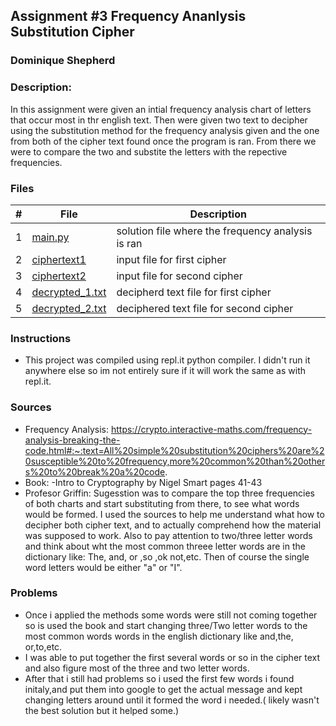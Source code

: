 ## Assignment #3 Frequency Ananlysis Substitution Cipher
### Dominique Shepherd
### Description:

In this assignment were given an intial frequency analysis chart of letters that occur most in thr english text. Then were given two text to decipher using the 
substitution method for the frequency analysis given and the one from both of the cipher text found once the program is ran. 
From there we were to compare the two and substite the letters with the repective frequencies.

### Files

|   #   | File                       | Description                                                |
| :---: | -------------------------- | ---------------------------------------------------------- |
|   1   | [main.py](./main.py)       | solution file where the frequency analysis is ran                                     |
|   2   | [ciphertext1](./ciphertext1)| input file for first cipher |
|   3   | [ciphertext2](./ciphertext2) | input file for second cipher|
|   4   | [decrypted_1.txt](./decrypted_1) | decipherd text file for first cipher|
|   5   | [decrypted_2.txt](./decrypted_2) | deciphered text file for second cipher|


### Instructions

- This project was compiled using repl.it python compiler. I didn't run it anywhere else so im not entirely sure if it will work the same as with repl.it.

### Sources

- Frequency Analysis:
https://crypto.interactive-maths.com/frequency-analysis-breaking-the-code.html#:~:text=All%20simple%20substitution%20ciphers%20are%20susceptible%20to%20frequency,more%20common%20than%20others%20to%20break%20a%20code.
- Book: 
  -Intro to Cryptography by Nigel Smart pages 41-43
- Profesor Griffin: 
  Sugesstion was to compare the top three frequencies of both charts and start substituting from there, to see what words would be formed.
  I used the sources to help me understand what how to decipher both cipher text, and to actually comprehend how the material was supposed to work.
  Also to pay attention to two/three letter words and think about wht the most common threee letter words are in the dictionary like: The, and, or ,so ,ok not,etc.
  Then of course the single word letters would be either "a" or "I".

### Problems
- Once i applied the methods some words were still not coming together so is used the book and start changing three/Two letter words to the most common words 
words in the english dictionary like and,the, or,to,etc.
- I was able to put together the first several words or so in the cipher text and also figure most of the three and two letter words.
- After that i still had problems so i used the first few words i found initaly,and put them into google to get the actual message and kept changing letters around until 
 it formed the word i needed.( likely wasn't the best solution but it helped some.)

